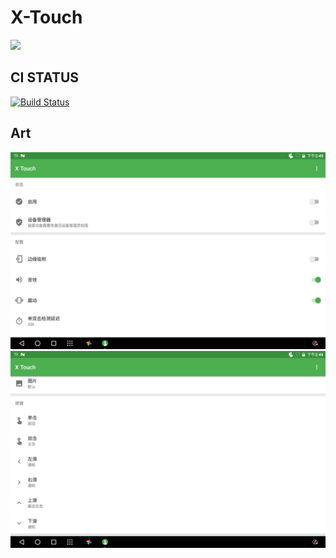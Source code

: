 # X-Touch

<a href="https://play.google.com/store/apps/details?id=com.tornaco.xtouch"><img src="https://play.google.com/intl/en_us/badges/images/generic/en-play-badge.png" height="48"></a>

## CI STATUS
[![Build Status](https://travis-ci.org/Tornaco/X-Touch.svg?branch=master)](https://travis-ci.org/Tornaco/X-Touch)

## Art

![1](art/device-2017-08-03-144914.png)
![2](art/device-2017-08-03-144954.png)
